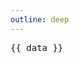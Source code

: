 ```yaml
---
outline: deep
---
```


<script setup>
import { data } from '../data/post.data'
</script>

<pre>{{ data }}</pre>